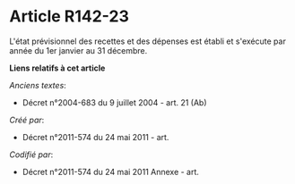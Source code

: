 # Article R142-23

L'état prévisionnel des recettes et des dépenses est établi et s'exécute par année du 1er janvier au 31 décembre.

**Liens relatifs à cet article**

_Anciens textes_:

  - Décret n°2004-683 du 9 juillet 2004 - art. 21 (Ab)

_Créé par_:

  - Décret n°2011-574 du 24 mai 2011  - art.

_Codifié par_:

  - Décret n°2011-574 du 24 mai 2011 Annexe - art.
